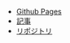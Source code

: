 - [Github Pages](https://shimajima-eiji.github.io/__Backup_Images/Zenn/articles/my-awesome-article)
- [記事](https://zenn.dev/articles/my-awesome-article)
- [リポジトリ](https://github.com/shimajima-eiji/__Article_Zenn/blob/main/articles/my-awesome-article.md)
